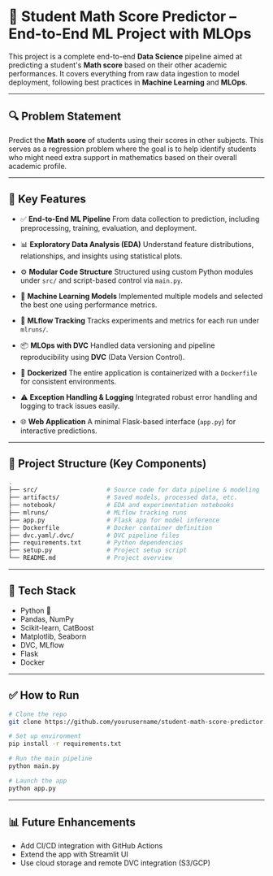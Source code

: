# 🎯 Student Math Score Predictor – End-to-End ML Project with MLOps

This project is a complete end-to-end **Data Science** pipeline aimed at predicting a student's **Math score** based on their other academic performances. It covers everything from raw data ingestion to model deployment, following best practices in **Machine Learning** and **MLOps**.

---

## 🔍 Problem Statement

Predict the **Math score** of students using their scores in other subjects. This serves as a regression problem where the goal is to help identify students who might need extra support in mathematics based on their overall academic profile.

---

## 🚀 Key Features

* ✅ **End-to-End ML Pipeline**
  From data collection to prediction, including preprocessing, training, evaluation, and deployment.

* 📊 **Exploratory Data Analysis (EDA)**
  Understand feature distributions, relationships, and insights using statistical plots.

* ⚙️ **Modular Code Structure**
  Structured using custom Python modules under `src/` and script-based control via `main.py`.

* 🧪 **Machine Learning Models**
  Implemented multiple models and selected the best one using performance metrics.

* 🔁 **MLflow Tracking**
  Tracks experiments and metrics for each run under `mlruns/`.

* 📦 **MLOps with DVC**
  Handled data versioning and pipeline reproducibility using **DVC** (Data Version Control).

* 🐳 **Dockerized**
  The entire application is containerized with a `Dockerfile` for consistent environments.

* ⚠️ **Exception Handling & Logging**
  Integrated robust error handling and logging to track issues easily.

* 🌐 **Web Application**
  A minimal Flask-based interface (`app.py`) for interactive predictions.

---

## 📁 Project Structure (Key Components)

```bash
.
├── src/                   # Source code for data pipeline & modeling
├── artifacts/             # Saved models, processed data, etc.
├── notebook/              # EDA and experimentation notebooks
├── mlruns/                # MLflow tracking runs
├── app.py                 # Flask app for model inference
├── Dockerfile             # Docker container definition
├── dvc.yaml/.dvc/         # DVC pipeline files
├── requirements.txt       # Python dependencies
├── setup.py               # Project setup script
└── README.md              # Project overview
```

---

## 📌 Tech Stack

* Python 🐍
* Pandas, NumPy
* Scikit-learn, CatBoost
* Matplotlib, Seaborn
* DVC, MLflow
* Flask
* Docker

---

## ✅ How to Run

```bash
# Clone the repo
git clone https://github.com/yourusername/student-math-score-predictor.git

# Set up environment
pip install -r requirements.txt

# Run the main pipeline
python main.py

# Launch the app
python app.py
```

---

## 📊 Future Enhancements

* Add CI/CD integration with GitHub Actions
* Extend the app with Streamlit UI
* Use cloud storage and remote DVC integration (S3/GCP)
